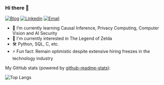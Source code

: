 ### Hi there 👋

[![Blog](https://img.shields.io/badge/Blog-F0773A?style=flat-square&logo=firefox-browser&logoColor=white)](https://seventianyu.github.io)
[![Linkedin](https://img.shields.io/badge/-LinkedIn-1568BF?style=flat-square&logo=Linkedin&logoColor=white)](https://www.linkedin.com/in/yu-tian-425a15197)
[![Email](https://img.shields.io/badge/-Email-E8453C?style=flat-square&logo=tencentqq&logoColor=white)](mailto:tianyu_seven@qq.com)

- 🌱 I’m currently learning Causal Inference, Privacy Computing, Computer Vision and AI Security
- 👾 I'm currently interested in The Legend of Zelda
- 🛠️ Python, SQL, C, etc.
- ⚡ Fun fact: Remain optimistic despite extensive hiring freezes in the technology industry

My GitHub stats (powered by [github-readme-stats](https://github.com/anuraghazra/github-readme-stats)):

![Top Langs](https://github-readme-stats.vercel.app/api/top-langs/?username=SevenTianyu&layout=compact&theme=onedark)

<!-- ![Anurag's GitHub stats](https://github-readme-stats.vercel.app/api?username=SevenTianyu&show_icons=true&theme=onedark) -->
